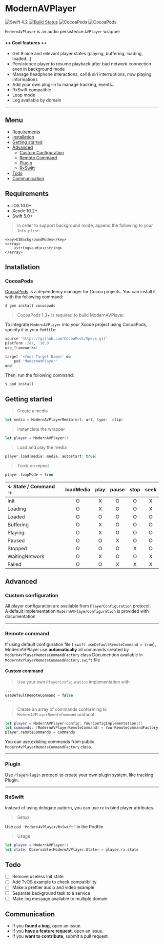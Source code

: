 # ModernAVPlayer
![Swift 4.2](https://img.shields.io/badge/Swift-4.2-orange.svg)
[![Build Status](https://travis-ci.org/noreasonprojects/ModernAVPlayer.svg?branch=develop)](https://travis-ci.com/noreasonprojects/ModernAVPlayer)
![CocoaPods](https://img.shields.io/cocoapods/v/ModernAVPlayer.svg)
![CocoaPods](https://img.shields.io/cocoapods/l/ModernAVPlayer.svg)

``ModernAVPlayer`` is an audio persistence ``AVPlayer`` wrapper

#### ++ Cool features ++
- Get 9 nice and relevant player states (playing, buffering, loading, loaded...)
- Persistence player to resume playback after bad network connection even in background mode
- Manage headphone interactions, call & siri interruptions, now playing informations
- Add your own plug-in to manage tracking, events...
- RxSwift compatible
- Loop mode
- Log available by domain
***

## Menu
- [Requirements](#requirements)
- [Installation](#installation)
- [Getting started](#getting-started)
- [Advanced](#advanced)
    - [Custom Configuration](#custom-configuration)
    - [Remote Command](#remote-command)
    - [Plugin](#plugin)
    - [RxSwift](#rxswift)
- [Todo](#todo)
- [Communication](#communication)

## Requirements

- iOS 10.0+
- Xcode 10.2+
- Swift 5.0+

> In order to support background mode, append the following to your ``Info.plist``:
```
<key>UIBackgroundModes</key>
<array>
    <string>audio</string>
</array>
```

## Installation

### CocoaPods

[CocoaPods](http://cocoapods.org) is a dependency manager for Cocoa projects. You can install it with the following command:

```bash
$ gem install cocoapods
```

> CocoaPods 1.3+ is required to build ModernAVPlayer.

To integrate ``ModernAVPlayer`` into your Xcode project using CocoaPods, specify it in your `Podfile`:

```ruby
source 'https://github.com/CocoaPods/Specs.git'
platform :ios, '10.0'
use_frameworks!

target '<Your Target Name>' do
    pod 'ModernAVPlayer'
end
```

Then, run the following command:

```bash
$ pod install
```

## Getting started

> Create a media
```swift
let media = ModernAVPlayerMedia(url: url, type: .clip)
```
> Instanciate the wrapper
```swift
let player = ModernAVPlayer()
```
> Load and play the media
```swift
player.load(media: media, autostart: true)
```
> Track on repeat
```swift
player.loopMode = true
```

| ↓ State / Command → | loadMedia | play | pause | stop | seek |
|:---------|:---------:|:--------:|:--------:|:--------:|:--------:|
| Init  | O | X | O | O | X
| Loading  | O | X | O | O | X
| Loaded  | O | O | O | O | O
| Buffering  | O | X | O | O | O
| Playing  | O | X | O | O | O
| Paused  | O | O | X | O | O
| Stopped  | O | O | O | X | O
| WaitingNetwork  | O | X | O | O | X
| Failed  | O | O | X | X | X

## Advanced 

### Custom configuration

All player configuration are available from `PlayerConfiguration` protocol.  
A default implementation `ModernAVPlayerConfiguration` is provided with documentation

---

### Remote command

If using default configuration file ( `swift useDefaultRemoteCommand = true`), ModernAVPlayer use **automatically** all commands created by `ModernAVPlayerRemoteCommandFactory` class
Documention available in  `ModernAVPlayerRemoteCommandFactory.swift` file

#### Custom command

> Use your own `PlayerConfiguration` implementation with 
```swift
...
useDefaultRemoteCommand = false
...
```

> Create an array of  commands conforming to  `ModernAVPlayerRemoteCommand` protocol. 
```swift
let player = ModernAVPlayer(config: YourConfigImplementation())
let commands: [ModernAVPlayerRemoteCommand] = YourRemoteCommandFactory.commands
player.remoteCommands = commands
```

You can use existing commands from public `ModernAVPlayerRemoteCommandFactory` class.

---

### Plugin

Use `PlayerPlugin` protocol to create your own plugin system, like tracking Plugin.

---

### RxSwift

Instead of using delegate pattern, you can use rx to bind player attributes.

> Setup

Use `pod 'ModernAVPlayer/RxSwift'` in the Podfile

> Usage
```swift
let player = ModernAVPlayer()
let state: Observable<ModernAVPlayer.State> = player.rx.state
```

## Todo
- [ ] Remove useless Init state
- [ ] Add TvOS example to check compatibility
- [ ] Make a prettier audio and video example
- [ ] Separate background task to a service
- [ ] Make log message available to multiple domain

## Communication

- If you **found a bug**, open an issue.
- If you **have a feature request**, open an issue.
- If you **want to contribute**, submit a pull request.
